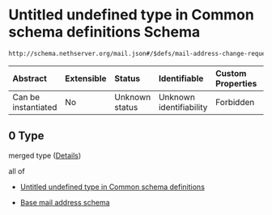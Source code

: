 # Untitled undefined type in Common schema definitions Schema

```txt
http://schema.nethserver.org/mail.json#/$defs/mail-address-change-request/oneOf/0
```



| Abstract            | Extensible | Status         | Identifiable            | Custom Properties | Additional Properties | Access Restrictions | Defined In                                      |
| :------------------ | :--------- | :------------- | :---------------------- | :---------------- | :-------------------- | :------------------ | :---------------------------------------------- |
| Can be instantiated | No         | Unknown status | Unknown identifiability | Forbidden         | Allowed               | none                | [mail.json\*](mail.json "open original schema") |

## 0 Type

merged type ([Details](mail-defs-mail-address-change-request-oneof-0.md))

all of

*   [Untitled undefined type in Common schema definitions](mail-defs-mail-address-change-request-oneof-0-allof-0.md "check type definition")

*   [Base mail address schema](mail-defs-base-mail-address-schema.md "check type definition")

